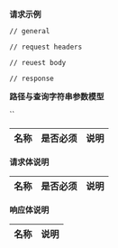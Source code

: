 **请求示例**

```
// general

// request headers

// reuest body

// response
```

**路径与查询字符串参数模型**

``

名称 | 是否必须 | 说明
---|---|---

**请求体说明**

名称 | 是否必须 | 说明
---|---|---


**响应体说明**

名称 | 说明
---|---